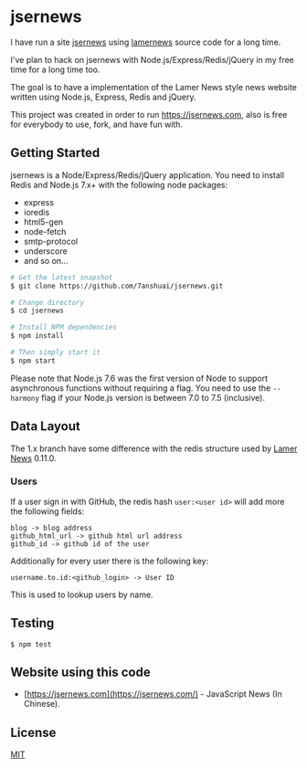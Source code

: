 # jsernews

I have run a site [jsernews](https://jsernews.com) using [lamernews](https://github.com/antirez/lamernews) source code for a long time.

I've plan to hack on jsernews with Node.js/Express/Redis/jQuery in my free time for a long time too.

The goal is to have a implementation of the Lamer News style news website written using Node.js, Express, Redis and jQuery.

This project was created in order to run https://jsernews.com, also is free for everybody to use, fork, and have fun with.

## Getting Started
jsernews is a Node/Express/Redis/jQuery application. You need to install Redis and Node.js 7.x+ with the following node packages:

- express
- ioredis
- html5-gen
- node-fetch
- smtp-protocol
- underscore
- and so on...

```bash
# Get the latest snapshot
$ git clone https://github.com/7anshuai/jsernews.git

# Change directory
$ cd jsernews

# Install NPM dependencies
$ npm install

# Then simply start it
$ npm start
```

Please note that Node.js 7.6 was the first version of Node to support asynchronous functions without requiring a flag. You need to use the `--harmony` flag if your Node.js version is between 7.0 to 7.5 (inclusive).

## Data Layout

The 1.x branch have some difference with the redis structure used by [Lamer News](https://github.com/antirez/lamernews#data-layout) 0.11.0.

### Users

If a user sign in with GitHub, the redis hash `user:<user id>` will add more the following fields:

```
blog -> blog address
github_html_url -> github html url address
github_id -> github id of the user
```

Additionally for every user there is the following key:

```
username.to.id:<github_login> -> User ID
```

This is used to lookup users by name.

## Testing
```
$ npm test
```

## Website using this code

- [https://jsernews.com](https://jsernews.com/) - JavaScript News (In Chinese).

## License
[MIT](/LICENSE)
